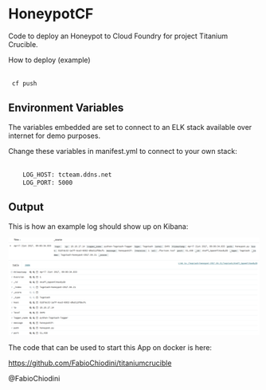 # HoneypotCF
Code to deploy an Honeypot to Cloud Foundry for project Titanium Crucible.

How to deploy (example)

```

 cf push

 ```

## Environment Variables

The variables embedded are set to connect to an ELK stack available over internet for demo purposes.

Change these variables in manifest.yml to connect to your own stack:

```

    LOG_HOST: tcteam.ddns.net
    LOG_PORT: 5000

 ```
 
 ## Output
 This is how an example log should show up on Kibana:
 
 ![Alt text](/images/HoneypotCFLogELK.png "HoneypotCFLogELK")

The code that can be used to start this App on docker is here:

https://github.com/FabioChiodini/titaniumcrucible


@FabioChiodini
